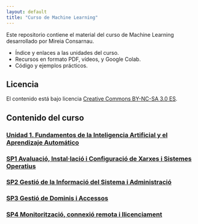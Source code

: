 ```yaml
---
layout: default
title: "Curso de Machine Learning"
---
```


Este repositorio contiene el material del curso de Machine Learning desarrollado por Mireia Consarnau.

- Índice y enlaces a las unidades del curso.
- Recursos en formato PDF, vídeos, y Google Colab.
- Código y ejemplos prácticos.

## Licencia

El contenido está bajo licencia [Creative Commons BY-NC-SA 3.0 ES](LICENSE.md).

## Contenido del curso

### [Unidad 1. Fundamentos de la Inteligencia Artificial y el Aprendizaje Automático](unidad1/unidad1.md)  
### [SP1 Avaluació, Instal·lació i Configuració de Xarxes i Sistemes Operatius](SP1/SP1.md)
### [SP2 Gestió de la Informació del Sistema i Administració](SP2/SP2.md)
### [SP3 Gestió de Dominis i Accessos](SP3/SP3.md)
### [SP4 Monitorització, connexió remota i llicenciament](SP4/SP4.md)


